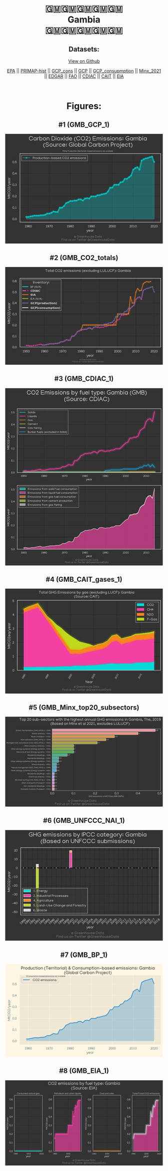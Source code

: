 
<center>
<h1 align="center">
🇬🇲🇬🇲🇬🇲🇬🇲🇬🇲
<br>
Gambia
<br>
🇬🇲🇬🇲🇬🇲🇬🇲🇬🇲
</h1>
<h2>Datasets:</h2>
<p><a href="https://github.com/dquintani/GreenhouseData/tree/master/country_data/GMB_Gambia/data">View on Github</a>
<br></p><p><a href="data/GMB_EPA.csv">EPA</a> || <a href="data/GMB_PRIMAP-hist.csv">PRIMAP-hist</a> || <a href="data/GMB_GCP_cons.csv">GCP_cons</a> || <a href="data/GMB_GCP.csv">GCP</a> || <a href="data/GMB_GCP_consupmption.csv">GCP_consupmption</a> || <a href="data/GMB_Minx_2021.csv">Minx_2021</a> || <a href="data/GMB_EDGAR.csv">EDGAR</a> || <a href="data/GMB_FAO.csv">FAO</a> || <a href="data/GMB_CDIAC.csv">CDIAC</a> || <a href="data/GMB_CAIT.csv">CAIT</a> || <a href="data/GMB_EIA.csv">EIA</a></p><p><br></p>
<h1>Figures:</h1><h2>#1 (GMB_GCP_1)</h2>
<p><img alt="" src="figures/GMB_GCP_1.png" /></p><h2>#2 (GMB_CO2_totals)</h2>
<p><img alt="" src="figures/GMB_CO2_totals.png" /></p><h2>#3 (GMB_CDIAC_1)</h2>
<p><img alt="" src="figures/GMB_CDIAC_1.png" /></p><h2>#4 (GMB_CAIT_gases_1)</h2>
<p><img alt="" src="figures/GMB_CAIT_gases_1.png" /></p><h2>#5 (GMB_Minx_top20_subsectors)</h2>
<p><img alt="" src="figures/GMB_Minx_top20_subsectors.png" /></p><h2>#6 (GMB_UNFCCC_NAI_1)</h2>
<p><img alt="" src="figures/GMB_UNFCCC_NAI_1.png" /></p><h2>#7 (GMB_BP_1)</h2>
<p><img alt="" src="figures/GMB_BP_1.png" /></p><h2>#8 (GMB_EIA_1)</h2>
<p><img alt="" src="figures/GMB_EIA_1.png" /></p>